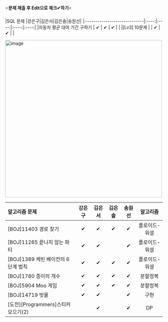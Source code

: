 ⭐**문제 제출 후 Edit으로 체크✔하기**⭐<br/><br/>
|SQL 문제                      |강은구|김은서|김은솔|송원선|
|:-----------------------------|:----:|:----:|:----:|:----:|
|자동차 평균 대여 기간 구하기    | ✔    |  ✔   | ✔   |      | 
|[Lv3] 10문제                  |      |  ✔   | ✔   |      | 

<img width="501" alt="image" src="https://github.com/kimeunseo58/Coding_practice/assets/74243990/0a4b7ffa-fc84-469f-8392-f90ae0595b78">

|알고리즘 문제                       |강은구|김은서|김은솔|송원선|알고리즘|
|:----------------------------------|:----:|:----:|:----:|:----:|:-----:|
|[BOJ]11403 경로 찾기                |  ✔  |  ✔  |   ✔   |  ✔  |플로이드-워셜|
|[BOJ]11265 끝나지 않는 파티         |  ✔   |  ✔  |      |   ✔ |플로이드-워셜|
|[BOJ]1389 케빈 베이컨의 6단계 법칙   |  ✔   |  ✔  |   ✔  |   ✔ |플로이드-워셜|
|[BOJ]1780 종이의 개수               |  ✔   |  ✔  |  ✔   |  ✔  |분할정복|
|[BOJ]5904 Moo 게임                 |   ✔  |  ✔  | ✔    |  ✔   |분할정복|
|[BOJ]14719 빗물                    |  ✔   | ✔   |      |  ✔   |구현   |
|[도전][Programmers]스티커 모으기(2) |      |  ✔  |      |  ✔   |DP     |
